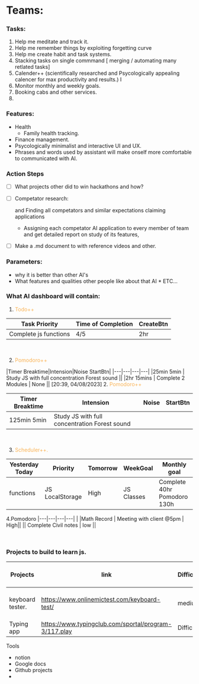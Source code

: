  # Teams:

### Tasks:

1. Help me meditate and track it.
2. Help me remember things by exploiting forgetting curve
3. Help me create habit and task systems.
4. Stacking tasks on single commmand [ merging / automating many retlated tasks]
5. Calender++ (scientifically researched and Psycologically appealing calencer for max productivity and results.) I
6. Monitor monthly and weekly goals.
7. Booking cabs and other services.
8. 



### Features:

* Health
  - Family health tracking.
* Finance management.
* Psycologically minimalist and interactive UI and UX.
* Phrases and words used by assistant will make onself more comfortable to communicated with AI.



### Action Steps

- [ ] What projects other did to win hackathons and how?
- [ ] Competator research:

  and Finding all competators and similar expectations claiming applications

  - Assigning each competator AI application to every member of team and get detailed report on study of its features,
- [ ] Make a .md document to with reference videos and other. 


### Parameters:

* why it is better than other AI's
* What features and qualities other people like about that AI * ETC...

### What AI dashboard will contain:

1. <span style='color: rgb(250, 179, 86);'>Todo++</span>


|Task Priority | Time of Completion | CreateBtn|
|---|---|---|
|Complete js functions | 4/5|2hr||

&nbsp;

2. <span style='color: rgb(250, 179, 86);'>Pomodoro++</span>

|Timer Breaktime|Intension|Noise StartBtn|
|---|---|---|---|
|25min 5min | Study JS with full concentration Forest sound || |2hr 15mins | Complete 2 Modules | None ||
[20:39, 04/08/2023]  2. <span style='color: rgb(250, 179, 86);'>Pomodoro++</span>

|Timer Breaktime | Intension | Noise | StartBtn|
|---|---|---|---|
125min 5min | Study JS with full concentration Forest sound || |2hr 15mins Complete 2 Modules | None ||

&nbsp;

3. <span style='color: rgb(250, 179, 86);'>Scheduler++. </span>

Yesterday Today | Priority | Tomorrow | WeekGoal | Monthly goal|
|---|---|---|---|---|
| functions |JS LocalStorage | High| JS Classes |Complete 40hr Pomodoro 130h


4.Pomodoro
|---|---|---|---|
| |Math Record | Meeting with client @5pm | High|| 
|| Complete Civil notes | low ||

&nbsp;




### Projects to build to learn js.

|Projects|link |Difficulty|What should you focus on learing|
|---|---|---|---|
|keyboard tester.|https://www.onlinemictest.com/keyboard-test/|medium| Basic understanding of event listners
|Typing app | https://www.typingclub.com/sportal/program-3/117.play | Difficult |Learn animations|



Tools 
* notion
* Google docs
* Github projects
* 
